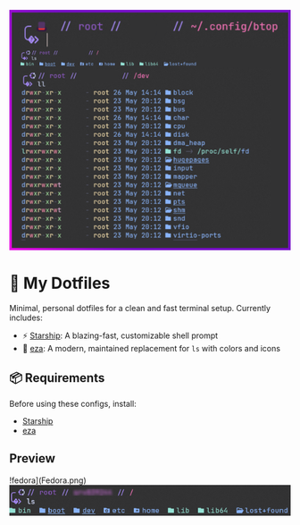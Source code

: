 ![Banner](preview.png) <!-- top image -->

# 🌟 My Dotfiles

Minimal, personal dotfiles for a clean and fast terminal setup. Currently includes:

- ⚡️ [Starship](https://starship.rs): A blazing-fast, customizable shell prompt
- 📁 [eza](https://github.com/eza-community/eza): A modern, maintained replacement for `ls` with colors and icons

## 📦 Requirements

Before using these configs, install:

- [Starship](https://starship.rs/install/)
- [eza](https://github.com/eza-community/eza)

## Preview
!fedora](Fedora.png)
![ubuntu](ubuntu.png)
